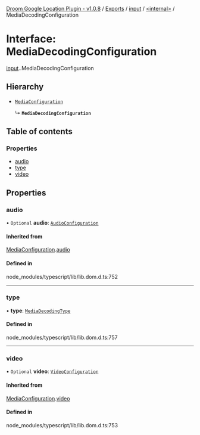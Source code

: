 [Droom Google Location Plugin - v1.0.8](../README.md) / [Exports](../modules.md) / [input](../modules/input.md) / [<internal\>](../modules/input._internal_.md) / MediaDecodingConfiguration

# Interface: MediaDecodingConfiguration

[input](../modules/input.md).[<internal>](../modules/input._internal_.md).MediaDecodingConfiguration

## Hierarchy

- [`MediaConfiguration`](input._internal_.MediaConfiguration.md)

  ↳ **`MediaDecodingConfiguration`**

## Table of contents

### Properties

- [audio](input._internal_.MediaDecodingConfiguration.md#audio)
- [type](input._internal_.MediaDecodingConfiguration.md#type)
- [video](input._internal_.MediaDecodingConfiguration.md#video)

## Properties

### audio

• `Optional` **audio**: [`AudioConfiguration`](input._internal_.AudioConfiguration.md)

#### Inherited from

[MediaConfiguration](input._internal_.MediaConfiguration.md).[audio](input._internal_.MediaConfiguration.md#audio)

#### Defined in

node_modules/typescript/lib/lib.dom.d.ts:752

___

### type

• **type**: [`MediaDecodingType`](../modules/input._internal_.md#mediadecodingtype)

#### Defined in

node_modules/typescript/lib/lib.dom.d.ts:757

___

### video

• `Optional` **video**: [`VideoConfiguration`](input._internal_.VideoConfiguration.md)

#### Inherited from

[MediaConfiguration](input._internal_.MediaConfiguration.md).[video](input._internal_.MediaConfiguration.md#video)

#### Defined in

node_modules/typescript/lib/lib.dom.d.ts:753
